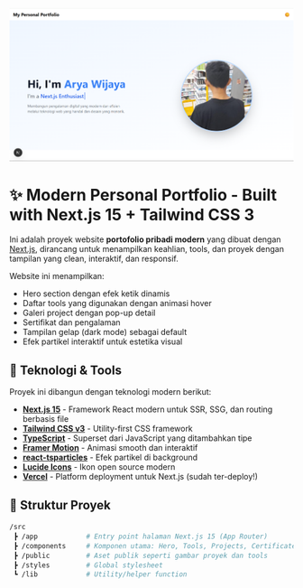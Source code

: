 ![header](./public/images/projects/web_portofolio.png/)

# ✨ Modern Personal Portfolio - Built with Next.js 15 + Tailwind CSS 3

Ini adalah proyek website **portofolio pribadi modern** yang dibuat dengan [Next.js](https://nextjs.org), dirancang untuk menampilkan keahlian, tools, dan proyek dengan tampilan yang clean, interaktif, dan responsif.

Website ini menampilkan:

- Hero section dengan efek ketik dinamis
- Daftar tools yang digunakan dengan animasi hover
- Galeri project dengan pop-up detail
- Sertifikat dan pengalaman
- Tampilan gelap (dark mode) sebagai default
- Efek partikel interaktif untuk estetika visual

## 🚀 Teknologi & Tools

Proyek ini dibangun dengan teknologi modern berikut:

- **[Next.js 15](https://nextjs.org/)** - Framework React modern untuk SSR, SSG, dan routing berbasis file
- **[Tailwind CSS v3](https://tailwindcss.com/)** - Utility-first CSS framework
- **[TypeScript](https://www.typescriptlang.org/)** - Superset dari JavaScript yang ditambahkan tipe
- **[Framer Motion](https://www.framer.com/motion/)** - Animasi smooth dan interaktif
- **[react-tsparticles](https://github.com/tsparticles/react)** - Efek partikel di background
- **[Lucide Icons](https://lucide.dev/)** - Ikon open source modern
- **[Vercel](https://vercel.com/)** - Platform deployment untuk Next.js (sudah ter-deploy!)

## 🧠 Struktur Proyek

```bash
/src
 ┣ /app            # Entry point halaman Next.js 15 (App Router)
 ┣ /components     # Komponen utama: Hero, Tools, Projects, Certificates, dll
 ┣ /public         # Aset publik seperti gambar proyek dan tools
 ┣ /styles         # Global stylesheet
 ┗ /lib            # Utility/helper function
```
